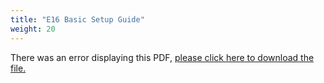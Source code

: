 ```yaml
---
title: "E16 Basic Setup Guide"
weight: 20
---
```


<object data="https://www.truenas.com/docs/files/E16BSGv1_0.pdf" type="application/pdf" width="95%" height="1000">
  There was an error displaying this PDF, <a href="https://www.truenas.com/docs/files/E16BSGv1_0.pdf">please click here to download the file.</a>
</object>
